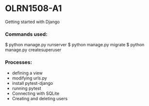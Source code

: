 # OLRN1508-A1

Getting started with Django

### Commands used:
$ python manage.py runserver
$ python manage.py migrate
$ python manage.py createsuperuser

### Processes:
- defining a view
- modifying urls.py
- install pytest-django
- running pytest
- Connecting with SQLite
- Creating and deleting users
